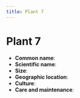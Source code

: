```yaml
---
title: Plant 7
---
```


# Plant 7

- **Common name**:
- **Scientific name**:
- **Size**:
- **Geographic location**:
- **Culture**:
- **Care and maintenance**:

